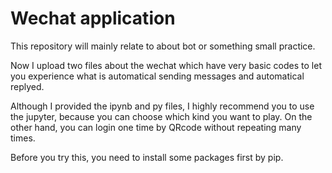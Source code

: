 # Wechat application
This repository will mainly relate to about bot or something small practice.

Now I upload two files about the wechat which have very basic codes to let you experience what is automatical sending messages and automatical replyed. 

Although I provided the ipynb and py files, I highly recommend you to use the jupyter, because you can choose which kind you want to play. On the other hand, you can login one time by QRcode without repeating many times.

Before you try this, you need to install some packages first by pip.
